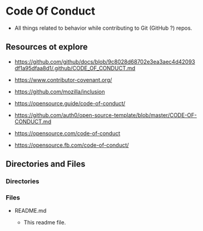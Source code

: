 # Code Of Conduct

- All things related to behavior while contributing to Git (GitHub ?) repos.

## Resources ot explore

- https://github.com/github/docs/blob/9c8028d68702e3ea3aec4d42093df1a95dfaa8d1/.github/CODE_OF_CONDUCT.md

- https://www.contributor-covenant.org/

- https://github.com/mozilla/inclusion

- https://opensource.guide/code-of-conduct/

- https://github.com/auth0/open-source-template/blob/master/CODE-OF-CONDUCT.md

- https://opensource.com/code-of-conduct

- https://opensource.fb.com/code-of-conduct/

## Directories and Files

### Directories

### Files

- README.md

  - This readme file.
